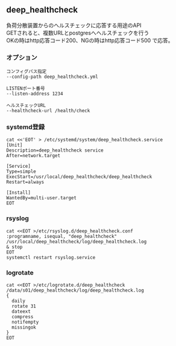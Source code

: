 ## deep_healthcheck
負荷分散装置からのヘルスチェックに応答する用途のAPI  
GETされると、複数URLとpostgresへヘルスチェックを行う  
OKの時はhttp応答コード200、NGの時はhttp応答コード500 で応答。  

### オプション
```
コンフィグパス指定
--config-path deep_healthcheck.yml

LISTENポート番号
--listen-address 1234

ヘルスチェックURL
--healthcheck-url /health/check
```

### systemd登録
```
cat <<'EOT' > /etc/systemd/system/deep_healthcheck.service
[Unit]
Description=deep_healthcheck service
After=network.target

[Service]
Type=simple
ExecStart=/usr/local/deep_healthcheck/deep_healthcheck
Restart=always

[Install]
WantedBy=multi-user.target
EOT
```

### rsyslog
```
cat <<EOT >/etc/rsyslog.d/deep_healthcheck.conf
:programname, isequal, "deep_healthcheck" /usr/local/deep_healthcheck/log/deep_healthcheck.log
& stop
EOT
systemctl restart rsyslog.service
```
### logrotate
```
cat <<EOT >/etc/logrotate.d/deep_healthcheck
/data/s01/deep_healthcheck/log/deep_healthcheck.log
{
  daily
  rotate 31
  dateext
  compress
  notifempty
  missingok
}
EOT
```
